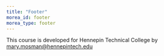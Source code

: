 ```yaml
---
title: "Footer"
morea_id: footer
morea_type: footer
---
```


This course is developed for Hennepin Technical College by <mary.mosman@hennepintech.edu>
